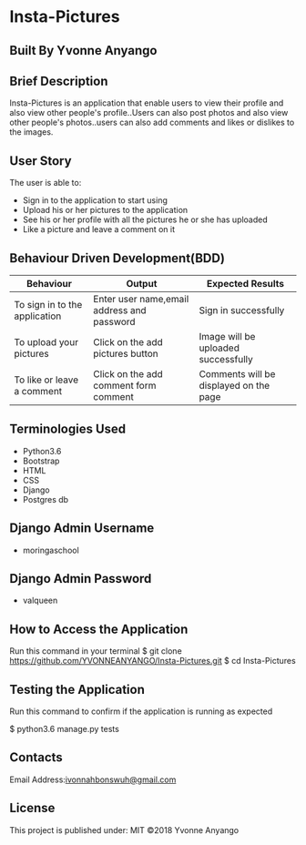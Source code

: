 # Insta-Pictures

## Built By Yvonne Anyango

## Brief Description

Insta-Pictures is an application that enable users to view their profile and also view other people's profile..Users can also post photos and also view other people's photos..users can also add comments and likes or dislikes to the images.

## User Story

The user is able to:
* Sign in to the application to start using
* Upload his or her pictures to the application
* See his or her profile with all the pictures he or     she has uploaded
* Like a picture and leave a comment on it

## Behaviour Driven Development(BDD)

 Behaviour                      | Output                                    | Expected Results         
 -------------------------------|-------------------------------------------|----------------------------------------
 To sign in to the application  |Enter user name,email address and password | Sign in successfully   
 To upload your pictures        |Click on the add pictures button           | Image will be uploaded successfully
 To like or leave a comment     |Click on the add comment form comment      | Comments will be displayed on the page                                           
                                                                                                                        
## Terminologies Used

* Python3.6
* Bootstrap
* HTML
* CSS
* Django
* Postgres db

## Django Admin Username

* moringaschool

## Django Admin Password

* valqueen

## How to Access the Application

Run this command in your terminal
$ git clone https://github.com/YVONNEANYANGO/Insta-Pictures.git
$ cd Insta-Pictures

## Testing the Application

Run this command to confirm if the application is running as expected

$ python3.6 manage.py tests

## Contacts

Email Address:ivonnahbonswuh@gmail.com

## License

This project is published under:
MIT ©2018 Yvonne Anyango
